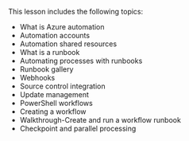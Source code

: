 

This lesson includes the following topics:

- What is Azure automation
- Automation accounts
- Automation shared resources
- What is a runbook
- Automating processes with runbooks
- Runbook gallery
- Webhooks
- Source control integration
- Update management
- PowerShell workflows
- Creating a workflow
- Walkthrough-Create and run a workflow runbook
- Checkpoint and parallel processing

